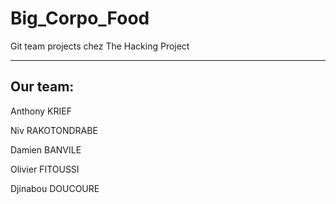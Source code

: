 # Big_Corpo_Food
Git team projects chez The Hacking Project

---
## Our team:

Anthony KRIEF

Niv RAKOTONDRABE

Damien BANVILE

Olivier FITOUSSI

Djinabou DOUCOURE
